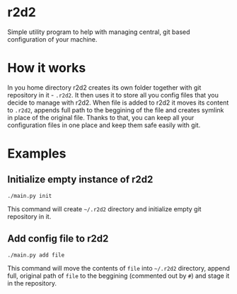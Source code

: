 # r2d2

Simple utility program to help with managing central, git based configuration of your machine.

# How it works

In you home directory r2d2 creates its own folder together with git repository in it - `.r2d2`. It then uses it to store all you config files that you decide to manage with r2d2. When file is added to r2d2 it moves its content to `.r2d2`, appends full path to the beggining of the file and creates symlink in place of the original file. Thanks to that, you can keep all your configuration files in one place and keep them safe easily with git.

# Examples

## Initialize empty instance of r2d2

```
./main.py init
```

This command will create `~/.r2d2` directory and initialize empty git repository in it.

## Add config file to r2d2

```
./main.py add file
```

This command will move the contents of `file` into `~/.r2d2` directory, append full, original path of `file` to the beggining (commented out by `#`) and stage it in the repository.
